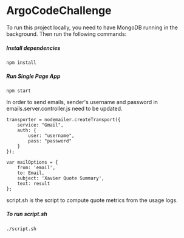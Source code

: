# ArgoCodeChallenge

To run this project locally, you need to have MongoDB running in the background. Then run the following commands:

##### Install dependencies
```
npm install
```

##### Run Single Page App
```
npm start
```

In order to send emails, sender's username and password in emails.server.controller.js need to be updated.
```
transporter = nodemailer.createTransport({
    service: "Gmail",
    auth: {
        user: "username",
        pass: "password"
    }
});
```
```
var mailOptions = {
    from: 'email',
    to: Email,
    subject: 'Xavier Quote Summary',
    text: result
};
```
script.sh is the script to compute quote metrics from the usage logs.

##### To run script.sh
```
./script.sh
```
